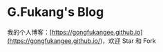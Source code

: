 # G.Fukang's Blog

我的个人博客：[https://gongfukangee.github.io](<https://gongfukangee.github.io/>)，欢迎 Star 和 Fork
